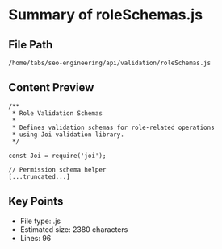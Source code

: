 # Summary of roleSchemas.js
  
## File Path
`/home/tabs/seo-engineering/api/validation/roleSchemas.js`

## Content Preview
```
/**
 * Role Validation Schemas
 * 
 * Defines validation schemas for role-related operations
 * using Joi validation library.
 */

const Joi = require('joi');

// Permission schema helper
[...truncated...]
```

## Key Points
- File type: .js
- Estimated size: 2380 characters
- Lines: 96
